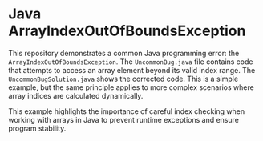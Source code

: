 # Java ArrayIndexOutOfBoundsException

This repository demonstrates a common Java programming error: the `ArrayIndexOutOfBoundsException`.  The `UncommonBug.java` file contains code that attempts to access an array element beyond its valid index range. The `UncommonBugSolution.java` shows the corrected code.  This is a simple example, but the same principle applies to more complex scenarios where array indices are calculated dynamically.

This example highlights the importance of careful index checking when working with arrays in Java to prevent runtime exceptions and ensure program stability.